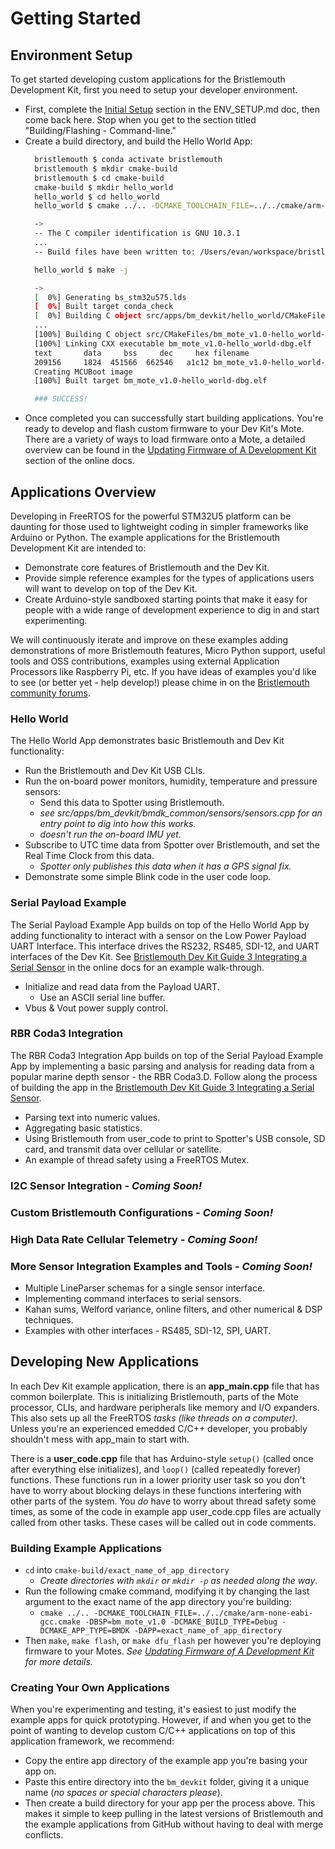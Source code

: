 # Getting Started

## Environment Setup

To get started developing custom applications for the Bristlemouth Development Kit, first you need to setup your developer environment.
- First, complete the [Initial Setup](../../../ENV_SETUP.md#initial-setup) section in the ENV_SETUP.md doc, then come back here. Stop when you get to the section titled "Building/Flashing - Command-line."
- Create a build directory, and build the Hello World App:
  ```bash
    bristlemouth $ conda activate bristlemouth
    bristlemouth $ mkdir cmake-build
    bristlemouth $ cd cmake-build
    cmake-build $ mkdir hello_world
    hello_world $ cd hello_world
    hello_world $ cmake ../.. -DCMAKE_TOOLCHAIN_FILE=../../cmake/arm-none-eabi-gcc.cmake -DBSP=bm_mote_v1.0 -DCMAKE_BUILD_TYPE=Debug -DCMAKE_APP_TYPE=BMDK -DAPP=hello_world

    ->
    -- The C compiler identification is GNU 10.3.1
    ...
    -- Build files have been written to: /Users/evan/workspace/bristlemouth/cmake-build/hello_world

    hello_world $ make -j

    ->
    [  0%] Generating bs_stm32u575.lds
    [  0%] Built target conda_check
    [  0%] Building C object src/apps/bm_devkit/hello_world/CMakeFiles/lwipcore.dir/__/__/__/third_party/lwip/src/core/def.c.obj
    ...
    [100%] Building C object src/CMakeFiles/bm_mote_v1.0-hello_world-dbg.elf.dir/version.c.obj
    [100%] Linking CXX executable bm_mote_v1.0-hello_world-dbg.elf
    text	   data	    bss	    dec	    hex	filename
    209156	   1824	 451566	 662546	  a1c12	bm_mote_v1.0-hello_world-dbg.elf
    Creating MCUBoot image
    [100%] Built target bm_mote_v1.0-hello_world-dbg.elf

    ### SUCCESS!
    ```
- Once completed you can successfully start building applications. You're ready to develop and flash custom firmware to your Dev Kit's Mote.
  There are a variety of ways to load firmware onto a Mote, a detailed overview can be found in the
  [Updating Firmware of A Development Kit](https://sofarocean.notion.site/Mote-Firmware-Updates-ef18d826d8834a88b88b98163bba884e?pvs=4)
  section of the online docs.

## Applications Overview

Developing in FreeRTOS for the powerful STM32U5 platform can be daunting for those used to lightweight coding in
simpler frameworks like Arduino or Python.
The example applications for the Bristlemouth Development Kit are intended to:
- Demonstrate core features of Bristlemouth and the Dev Kit.
- Provide simple reference examples for the types of applications users will want to develop on top of the Dev Kit.
- Create Arduino-style sandboxed starting points that make it easy for people with a wide range of development experience to dig in and start experimenting.

We will continuously iterate and improve on these examples adding demonstrations of more Bristlemouth features,
Micro Python support, useful tools and OSS contributions, examples using external Application Processors like Raspberry Pi, etc.
If you have ideas of examples you'd like to see (or better yet - help develop!) please chime in on the
[Bristlemouth community forums](https://bristlemouth.discourse.group/).

### Hello World
The Hello World App demonstrates basic Bristlemouth and Dev Kit functionality:
- Run the Bristlemouth and Dev Kit USB CLIs.
- Run the on-board power monitors, humidity, temperature and pressure sensors:
    - Send this data to Spotter using Bristlemouth.
    - _see src/apps/bm_devkit/bmdk_common/sensors/sensors.cpp for an entry point to dig into how this works._
    - _doesn't run the on-board IMU yet._
- Subscribe to UTC time data from Spotter over Bristlemouth, and set the Real Time Clock from this data.
    - _Spotter only publishes this data when it has a GPS signal fix._
- Demonstrate some simple Blink code in the user code loop.

### Serial Payload Example
The Serial Payload Example App builds on top of the Hello World App by adding functionality to interact with a sensor
on the Low Power Payload UART Interface. This interface drives the RS232, RS485, SDI-12, and UART interfaces of the Dev Kit.
See [Bristlemouth Dev Kit Guide 3 Integrating a Serial Sensor](https://bristlemouth.notion.site/Bristlemouth-Dev-Kit-Guide-3-Exploring-Bristlemouth-Features-f08a56dc01ac47d889a4eacb9f4904f8?pvs=4)
in the online docs for an example walk-through.
- Initialize and read data from the Payload UART.
  - Use an ASCII serial line buffer.
- Vbus & Vout power supply control.

### RBR Coda3 Integration
The RBR Coda3 Integration App builds on top of the Serial Payload Example App by implementing a basic parsing and analysis
for reading data from a popular marine depth sensor - the RBR Coda3.D. Follow along the process of building the app in
the [Bristlemouth Dev Kit Guide 3 Integrating a Serial Sensor](https://bristlemouth.notion.site/Bristlemouth-Dev-Kit-Guide-3-Exploring-Bristlemouth-Features-f08a56dc01ac47d889a4eacb9f4904f8?pvs=4).
- Parsing text into numeric values.
- Aggregating basic statistics.
- Using Bristlemouth from user_code to print to Spotter's USB console, SD card, and transmit data over cellular or satellite.
- An example of thread safety using a FreeRTOS Mutex.

### I2C Sensor Integration - _Coming Soon!_

### Custom Bristlemouth Configurations - _Coming Soon!_

### High Data Rate Cellular Telemetry - _Coming Soon!_

### More Sensor Integration Examples and Tools - _Coming Soon!_
- Multiple LineParser schemas for a single sensor interface.
- Implementing command interfaces to serial sensors.
- Kahan sums, Welford variance, online filters, and other numerical & DSP techniques.
- Examples with other interfaces - RS485, SDI-12, SPI, UART.

## Developing New Applications
In each Dev Kit example application, there is an **app_main.cpp** file that has common boilerplate.
This is initializing Bristlemouth, parts of the Mote processor, CLIs, and hardware peripherals like memory and I/O expanders.
This also sets up all the FreeRTOS _tasks (like threads on a computer)._ Unless you're an experienced emedded C/C++ developer,
you probably shouldn't mess with app_main to start with.

There is a **user_code.cpp** file that has Arduino-style `setup()` (called once after everything else initializes),
and `loop()` (called repeatedly forever) functions. These functions run in a lower priority user task so you don't have
to worry about blocking delays in these functions interfering with other parts of the system. You _do_ have to worry about
thread safety some times, as some of the code in example app user_code.cpp files are actually called from other tasks.
These cases will be called out in code comments.

### Building Example Applications
- `cd` into `cmake-build/exact_name_of_app_directory`
  - _Create directories with `mkdir` or `mkdir -p` as needed along the way_.
- Run the following cmake command, modifying it by changing the last argument to the exact name of the app directory you're building:
  - `cmake ../.. -DCMAKE_TOOLCHAIN_FILE=../../cmake/arm-none-eabi-gcc.cmake -DBSP=bm_mote_v1.0 -DCMAKE_BUILD_TYPE=Debug -DCMAKE_APP_TYPE=BMDK -DAPP=exact_name_of_app_directory`
- Then `make`, `make flash`, or `make dfu_flash` per however you're deploying firmware to your Motes. _See [Updating Firmware of A Development Kit](https://sofarocean.notion.site/Mote-Firmware-Updates-ef18d826d8834a88b88b98163bba884e?pvs=4) for more details._

### Creating Your Own Applications
When you're experimenting and testing, it's easiest to just modify the example apps for quick prototyping.
However, if and when you get to the point of wanting to develop custom C/C++ applications on top of this application framework,
we recommend:
- Copy the entire app directory of the example app you're basing your app on.
- Paste this entire directory into the `bm_devkit` folder, giving it a unique name (_no spaces or special characters please_).
- Then create a build directory for your app per the process above.
This makes it simple to keep pulling in the latest versions of Bristlemouth and the example applications from GitHub
without having to deal with merge conflicts.
